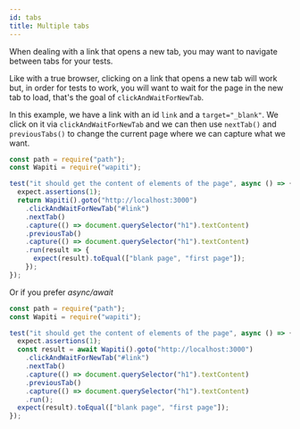 ```yaml
---
id: tabs
title: Multiple tabs
---
```


When dealing with a link that opens a new tab, you may want to navigate between tabs for your tests.

Like with a true browser, clicking on a link that opens a new tab will work but, in order for tests to work, you will want to wait for the page in the new tab to load, that's the goal of `clickAndWaitForNewTab`.

In this example, we have a link with an id `link` and a `target="_blank"`.
We click on it via `clickAndWaitForNewTab` and we can then use `nextTab()` and `previousTabs()` to change the current page where we can capture what we want.

```javascript
const path = require("path");
const Wapiti = require("wapiti");

test("it should get the content of elements of the page", async () => {
  expect.assertions(1);
  return Wapiti().goto("http://localhost:3000")
    .clickAndWaitForNewTab("#link")
    .nextTab()
    .capture(() => document.querySelector("h1").textContent)
    .previousTab()
    .capture(() => document.querySelector("h1").textContent)
    .run(result => {
      expect(result).toEqual(["blank page", "first page"]);
    });
});
```

Or if you prefer _async/await_

```javascript
const path = require("path");
const Wapiti = require("wapiti");

test("it should get the content of elements of the page", async () => {
  expect.assertions(1);
  const result = await Wapiti().goto("http://localhost:3000")
    .clickAndWaitForNewTab("#link")
    .nextTab()
    .capture(() => document.querySelector("h1").textContent)
    .previousTab()
    .capture(() => document.querySelector("h1").textContent)
    .run();
  expect(result).toEqual(["blank page", "first page"]);
});
```
